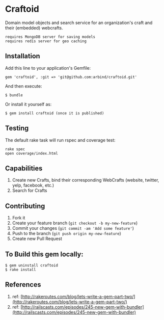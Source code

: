 # Craftoid

Domain model objects and search service for an organization's craft and their (embedded) webcrafts.

    requires MongoDB server for saving models
    requires redis server for geo caching

## Installation

Add this line to your application's Gemfile:

    gem 'craftoid', :git => 'git@github.com:arbind/craftoid.git'

And then execute:

    $ bundle

Or install it yourself as:

    $ gem install craftoid (once it is published)


## Testing

The default rake task will run rspec and coverage test:

    rake spec
    open coverage/index.html

## Capabilities

1. Create new Crafts, bind their corresponding WebCrafts (website, twitter, yelp, facebook, etc.)
2. Search for Crafts

## Contributing

1. Fork it
2. Create your feature branch (`git checkout -b my-new-feature`)
3. Commit your changes (`git commit -am 'Add some feature'`)
4. Push to the branch (`git push origin my-new-feature`)
5. Create new Pull Request

## To Build this gem locally:
    $ gem uninstall craftoid
    $ rake install

## References

1. ref: [http://rakeroutes.com/blog/lets-write-a-gem-part-two/](http://rakeroutes.com/blog/lets-write-a-gem-part-two/)
2. ref: [http://railscasts.com/episodes/245-new-gem-with-bundler](http://railscasts.com/episodes/245-new-gem-with-bundler)
